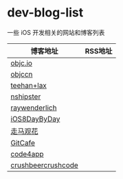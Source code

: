 dev-blog-list
===========

一些 iOS 开发相关的网站和博客列表

博客地址 | RSS地址
----- | -----
[objc.io](http://www.objc.io) |
[objccn](http://objccn.io/) | 
[teehan+lax](http://www.teehanlax.com/blog/) | 
[nshipster](http://nshipster.com/) | 
[raywenderlich](http://www.raywenderlich.com/) | 
[iOS8DayByDay](http://www.shinobicontrols.com/iOS8DayByDay) | 
[走马观花](http://ios.b2mp.cn/) | 
[GitCafe](http://blog.gitcafe.com/) | 
[code4app](http://code4app.com/) | 
[crushbeercrushcode](http://crushbeercrushcode.org/) | 
